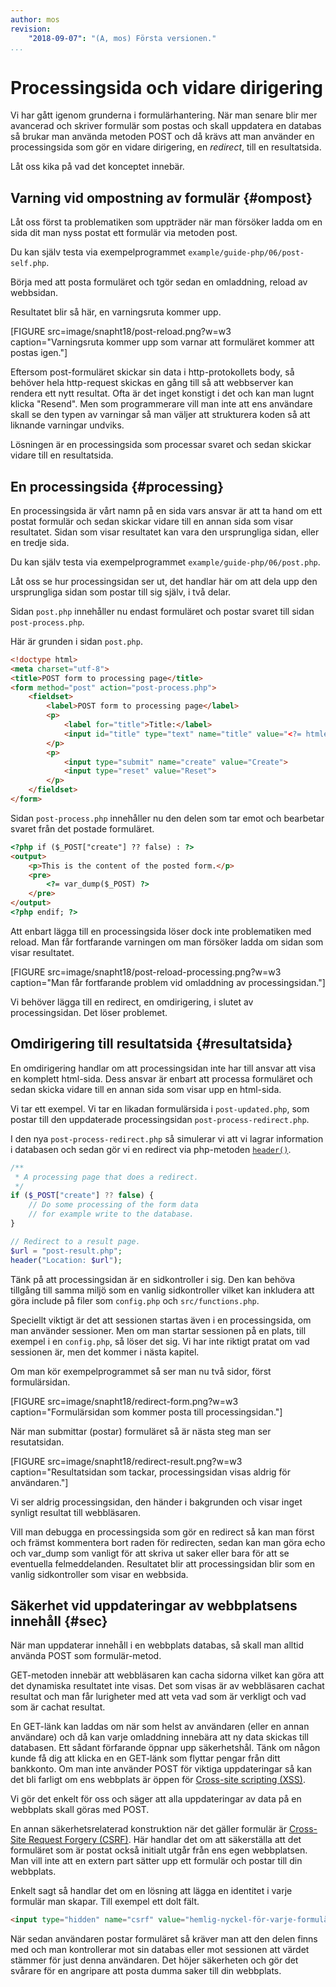 ```yaml
---
author: mos
revision:
    "2018-09-07": "(A, mos) Första versionen."
...
```

Processingsida och vidare dirigering
=======================

Vi har gått igenom grunderna i formulärhantering. När man senare blir mer avancerad och skriver formulär som postas och skall uppdatera en databas så brukar man använda metoden POST och då krävs att man använder en processingsida som gör en vidare dirigering, en _redirect_, till en resultatsida.

Låt oss kika på vad det konceptet innebär.



Varning vid ompostning av formulär {#ompost}
------------------------------

Låt oss först ta problematiken som uppträder när man försöker ladda om en sida dit man nyss postat ett formulär via metoden post.

Du kan själv testa via exempelprogrammet `example/guide-php/06/post-self.php`.

Börja med att posta formuläret och tgör sedan en omladdning, reload av webbsidan.

Resultatet blir så här, en varningsruta kommer upp.

[FIGURE src=image/snapht18/post-reload.png?w=w3 caption="Varningsruta kommer upp som varnar att formuläret kommer att postas igen."]

Eftersom post-formuläret skickar sin data i http-protokollets body, så behöver hela http-request skickas en gång till så att webbserver kan rendera ett nytt resultat. Ofta är det inget konstigt i det och kan man lugnt klicka "Resend". Men som programmerare vill man inte att ens användare skall se den typen av varningar så man väljer att strukturera koden så att liknande varningar undviks.

Lösningen är en processingsida som processar svaret och sedan skickar vidare till en resultatsida.



En processingsida {#processing}
-----------------------------

En processingsida är vårt namn på en sida vars ansvar är att ta hand om ett postat formulär och sedan skickar vidare till en annan sida som visar resultatet. Sidan som visar resultatet kan vara den ursprungliga sidan, eller en tredje sida.

Du kan själv testa via exempelprogrammet `example/guide-php/06/post.php`.

Låt oss se hur processingsidan ser ut, det handlar här om att dela upp den ursprungliga sidan som postar till sig själv, i två delar.

Sidan `post.php` innehåller nu endast formuläret och postar svaret till sidan `post-process.php`.

Här är grunden i sidan `post.php`.

```html
<!doctype html>
<meta charset="utf-8">
<title>POST form to processing page</title>
<form method="post" action="post-process.php">
    <fieldset>
        <label>POST form to processing page</label>
        <p>
            <label for="title">Title:</label>
            <input id="title" type="text" name="title" value="<?= htmlentities($_POST["title"] ?? null) ?>">
        </p>
        <p>
            <input type="submit" name="create" value="Create">
            <input type="reset" value="Reset">
        </p>
    </fieldset>
</form>
```

Sidan `post-process.php` innehåller nu den delen som tar emot och bearbetar svaret från det postade formuläret.

```html
<?php if ($_POST["create"] ?? false) : ?>
<output>
    <p>This is the content of the posted form.</p>
    <pre>
        <?= var_dump($_POST) ?>
    </pre>
</output>
<?php endif; ?>
```

Att enbart lägga till en processingsida löser dock inte problematiken med reload. Man får fortfarande varningen om man försöker ladda om sidan som visar resultatet.

[FIGURE src=image/snapht18/post-reload-processing.png?w=w3 caption="Man får fortfarande problem vid omladdning av processingsidan."]

Vi behöver lägga till en redirect, en omdirigering, i slutet av processingsidan. Det löser problemet.



Omdirigering till resultatsida {#resultatsida}
-----------------------------

En omdirigering handlar om att processingsidan inte har till ansvar att visa en komplett html-sida. Dess ansvar är enbart att processa formuläret och sedan skicka vidare till en annan sida som visar upp en html-sida.

Vi tar ett exempel. Vi tar en likadan formulärsida i `post-updated.php`, som postar till den uppdaterade processingsidan `post-process-redirect.php`.

I den nya `post-process-redirect.php` så simulerar vi att vi lagrar information i databasen och sedan gör vi en redirect via php-metoden [`header()`](http://fi2.php.net/manual/en/function.header.php).

```php
/**
 * A processing page that does a redirect.
 */
if ($_POST["create"] ?? false) {
    // Do some processing of the form data
    // for example write to the database.
}

// Redirect to a result page.
$url = "post-result.php";
header("Location: $url");
```

Tänk på att processingsidan är en sidkontroller i sig. Den kan behöva tillgång till samma miljö som en vanlig sidkontroller vilket kan inkludera att göra include på filer som `config.php` och `src/functions.php`.

Speciellt viktigt är det att sessionen startas även i en processingsida, om man använder sessioner. Men om man startar sessionen på en plats, till exempel i en `config.php`, så löser det sig. Vi har inte riktigt pratat om vad sessionen är, men det kommer i nästa kapitel.

Om man kör exempelprogrammet så ser man nu två sidor, först formulärsidan.

[FIGURE src=image/snapht18/redirect-form.png?w=w3 caption="Formulärsidan som kommer posta till processingsidan."]

När man submittar (postar) formuläret så är nästa steg man ser resutatsidan.

[FIGURE src=image/snapht18/redirect-result.png?w=w3 caption="Resultatsidan som tackar, processingsidan visas aldrig för användaren."]

Vi ser aldrig processingsidan, den händer i bakgrunden och visar inget synligt resultat till webbläsaren.

Vill man debugga en processingsida som gör en redirect så kan man först och främst kommentera bort raden för redirecten, sedan kan man göra echo och var_dump som vanligt för att skriva ut saker eller bara för att se eventuella felmeddelanden. Resultatet blir att processingsidan blir som en vanlig sidkontroller som visar en webbsida.



Säkerhet vid uppdateringar av webbplatsens innehåll {#sec}
-----------------------------

När man uppdaterar innehåll i en webbplats databas, så skall man alltid använda POST som formulär-metod.

GET-metoden innebär att webbläsaren kan cacha sidorna vilket kan göra att det dynamiska resultatet inte visas. Det som visas är av webbläsaren cachat resultat och man får lurigheter med att veta vad som är verkligt och vad som är cachat resultat.

En GET-länk kan laddas om när som helst av användaren (eller en annan användare) och då kan varje omladdning innebära att ny data skickas till databasen. Ett sådant förfarande öppnar upp säkerhetshål. Tänk om någon kunde få dig att klicka en en GET-länk som flyttar pengar från ditt bankkonto. Om man inte använder POST för viktiga uppdateringar så kan det bli  farligt om ens webbplats är öppen för [Cross-site scripting (XSS)](https://www.owasp.org/index.php/Cross-site_Scripting_(XSS)).

Vi gör det enkelt för oss och säger att alla uppdateringar av data på en webbplats skall göras med POST.

En annan säkerhetsrelaterad konstruktion när det gäller formulär är [Cross-Site Request Forgery (CSRF)](https://www.owasp.org/index.php/Cross-Site_Request_Forgery_(CSRF)). Här handlar det om att säkerställa att det formuläret som är postat också initialt utgår från ens egen webbplatsen. Man vill inte att en extern part sätter upp ett formulär och postar till din webbplats.

Enkelt sagt så handlar det om en lösning att lägga en identitet i varje formulär man skapar. Till exempel ett dolt fält.

```html
<input type="hidden" name="csrf" value="hemlig-nyckel-för-varje-formulär">
```

När sedan användaren postar formuläret så kräver man att den delen finns med och man kontrollerar mot sin databas eller mot sessionen att värdet stämmer för just denna användaren. Det höjer säkerheten och gör det svårare för en angripare att posta dumma saker till din webbplats.
